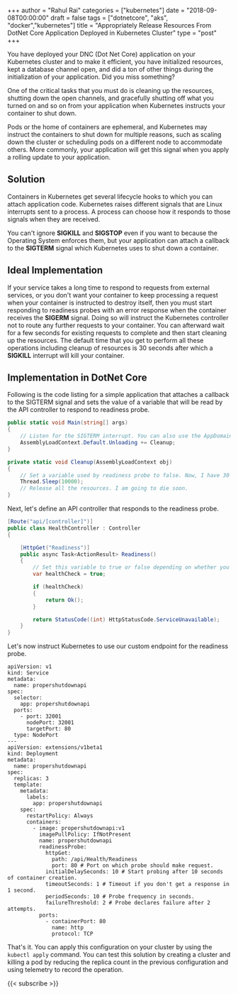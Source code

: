 ﻿+++
author = "Rahul Rai"
categories = ["kubernetes"]
date = "2018-09-08T00:00:00"
draft = false
tags = ["dotnetcore", "aks", "docker","kubernetes"]
title = "Appropriately Release Resources From DotNet Core Application Deployed in Kubernetes Cluster"
type = "post"
+++

You have deployed your DNC (Dot Net Core) application on your Kubernetes cluster and to make it efficient, you have initialized resources, kept a database channel open, and did a ton of other things during the initialization of your application. Did you miss something?

One of the critical tasks that you must do is cleaning up the resources, shutting down the open channels, and gracefully shutting off what you turned on and so on from your application when Kubernetes instructs your container to shut down.

Pods or the home of containers are ephemeral, and Kubernetes may instruct the containers to shut down for multiple reasons, such as scaling down the cluster or scheduling pods on a different node to accommodate others. More commonly, your application will get this signal when you apply a rolling update to your application.

## Solution

Containers in Kubernetes get several lifecycle hooks to which you can attach application code. Kubernetes raises different signals that are Linux interrupts sent to a process. A process can choose how it responds to those signals when they are received.

You can't ignore **SIGKILL** and **SIGSTOP** even if you want to because the Operating System enforces them, but your application can attach a callback to the **SIGTERM** signal which Kubernetes uses to shut down a container.

## Ideal Implementation

If your service takes a long time to respond to requests from external services, or you don't want your container to keep processing a request when your container is instructed to destroy itself, then you must start responding to readiness probes with an error response when the container receives the **SIGERM** signal. Doing so will instruct the Kubernetes controller not to route any further requests to your container. You can afterward wait for a few seconds for existing requests to complete and then start cleaning up the resources. The default time that you get to perform all these operations including cleanup of resources is 30 seconds after which a **SIGKILL** interrupt will kill your container.

## Implementation in DotNet Core

Following is the code listing for a simple application that attaches a callback to the SIGTERM signal and sets the value of a variable that will be read by the API controller to respond to readiness probe.

```CS
public static void Main(string[] args)
{
    // Listen for the SIGTERM interrupt. You can also use the AppDomain.CurrentDomain.ProcessExit event.
    AssemblyLoadContext.Default.Unloading += Cleanup;
}

private static void Cleanup(AssemblyLoadContext obj)
{
    // Set a variable used by readiness probe to false. Now, I have 30 seconds to live.
    Thread.Sleep(10000);
    // Release all the resources. I am going to die soon.
}
```

Next, let's define an API controller that responds to the readiness probe.

```CS
[Route("api/[controller]")]
public class HealthController : Controller
{

    [HttpGet("Readiness")]
    public async Task<ActionResult> Readiness()
    {
        // Set this variable to true or false depending on whether you want to receive more requests.
        var healthCheck = true;

        if (healthCheck)
        {
            return Ok();
        }

        return StatusCode((int) HttpStatusCode.ServiceUnavailable);
    }
}
```

Let's now instruct Kubernetes to use our custom endpoint for the readiness probe.

```
apiVersion: v1
kind: Service
metadata:
  name: propershutdownapi
spec:
  selector:
    app: propershutdownapi
  ports:
    - port: 32001
      nodePort: 32001
      targetPort: 80
  type: NodePort
---
apiVersion: extensions/v1beta1
kind: Deployment
metadata:
  name: propershutdownapi
spec:
  replicas: 3
  template:
    metadata:
      labels:
        app: propershutdownapi
    spec:
      restartPolicy: Always
      containers:
        - image: propershutdownapi:v1
          imagePullPolicy: IfNotPresent
          name: propershutdownapi
          readinessProbe:
            httpGet:
              path: /api/Health/Readiness
              port: 80 # Port on which probe should make request.
            initialDelaySeconds: 10 # Start probing after 10 seconds of container creation.
            timeoutSeconds: 1 # Timeout if you don't get a response in 1 second.
            periodSeconds: 10 # Probe frequency in seconds.
            failureThreshold: 2 # Probe declares failure after 2 attempts.
          ports:
            - containerPort: 80
              name: http
              protocol: TCP
```

That's it. You can apply this configuration on your cluster by using the `kubectl apply` command. You can test this solution by creating a cluster and killing a pod by reducing the replica count in the previous configuration and using telemetry to record the operation.

{{< subscribe >}}
